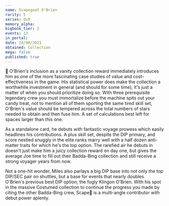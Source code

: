 ```yaml
---
name: Scapegoat O'Brien
rarity: 5
series: ds9
memory_alpha:
bigbook_tier: 2
events: 13
in_portal:
date: 24/08/2021
obtained: Collection
mega: false
published: true
---
```


🐐 O'Brien's inclusion as a vanity collection reward immediately introduces him as one of the more fascinating case studies of value and cost-effectiveness in the game. His statistical power does make the collection a worthwhile investment in general (and should for some time), it's just a matter of when you should prioritize doing so. With three prerequisite legendary crew you must immortalize before the machine spits out your candy treat, not to mention all of them sporting the same tired skill set, O'Brien's value should be tempered across the total numbers of stars needed to obtain and then fuse him. A set of calculations best left for spaces larger than this one.

As a standalone card, he debuts with fantastic voyage prowess which easily headlines his contributions. A plus skill set, despite the DIP primary, and score nestled snuggly in the elite ranks marry well with a half dozen anti-matter traits for which he's the top option. The rarefied air he debuts in doesn't just make him a juicy collection reward on day one, but gives the average Joe time to fill out their Badda-Bing collection and still receive a strong voyager years from now.

Not a one-hit wonder, Miles also parlays a big DIP base into not only the top DIP/SEC pair on shuttles, but a base for events that nearly doubles O'Brien's previous best DIP option; the fugly Klingon O'Brien. With his spot in the massive Costumed collection to continue the progress you made by citing the other Badda-Bing crew, Scape🐐 is a multi-angle contributor with debut power aplenty.
